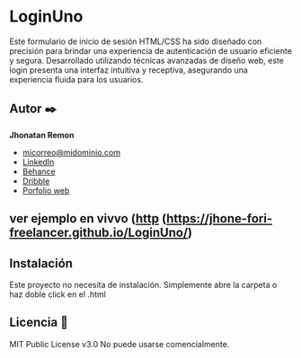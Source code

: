 # LoginUno
Este formulario de inicio de sesión HTML/CSS ha sido diseñado con precisión para brindar una experiencia de autenticación de usuario eficiente y segura. Desarrollado utilizando técnicas avanzadas de diseño web, este login presenta una interfaz intuitiva y receptiva, asegurando una experiencia fluida para los usuarios.
## Autor ✒️
**Jhonatan Remon**

* [micorreo@midominio.com](jhony.fori@gmail.com)
* [LinkedIn](https://www.linkedin.com/in/jhonatanremon/)
* [Behance](https://www.behance.net/tu-url-de-behance)
* [Dribble](https://www.dribble.com/tu-url-de-dribble)
* [Porfolio web](https://tu-dominio.com/)
## ver ejemplo en vivvo ([http](https://jhone-fori-freelancer.github.io/LoginUno/]) (https://jhone-fori-freelancer.github.io/LoginUno/)

## Instalación 
Este proyecto no necesita de instalación. Simplemente abre la carpeta o haz doble click en el .html
  
## Licencia 📄
MIT Public License v3.0
No puede usarse comencialmente.
